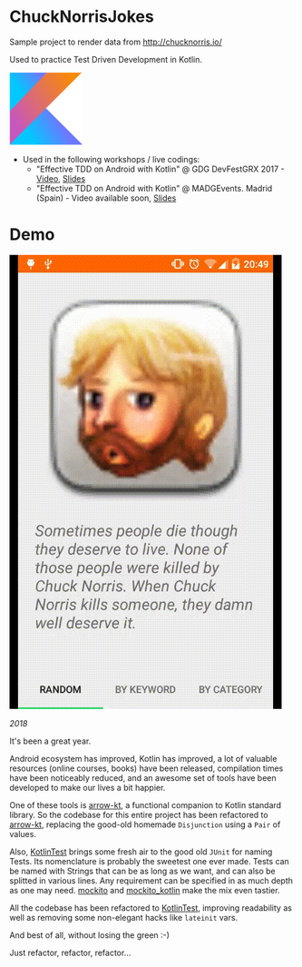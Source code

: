 # ChuckNorrisJokes
Sample project to render data from http://chucknorris.io/ 

Used to practice Test Driven Development in Kotlin. 

![Kotlin][kotlinLogo]

- Used in the following workshops / live codings:
  - "Effective TDD on Android with Kotlin" @ GDG DevFestGRX 2017 - [Video][gdgVideo], [Slides][gdgSlides]
  - "Effective TDD on Android with Kotlin" @ MADGEvents. Madrid (Spain) -  Video available soon, [Slides][madgSlides]

# Demo

![Screenshot][appScreenshot] 

*2018*

It's been a great year. 

Android ecosystem has improved, Kotlin has improved, a lot of valuable resources (online courses, books) have been released, compilation times have been noticeably reduced, and an awesome set of tools have been developed to make our lives a bit happier. 

One of these tools is [arrow-kt](https://github.com/arrow-kt/arrow), a functional companion to Kotlin standard library. So the codebase for this entire project has been refactored to [arrow-kt](https://github.com/arrow-kt/arrow), replacing the good-old homemade `Disjunction` using a `Pair` of values.

Also, [KotlinTest][kotlinTest] brings some fresh air to the good old `JUnit` for naming Tests. Its nomenclature is probably the sweetest one ever made. Tests can be named with Strings that can be as long as we want, and can also be splitted in various lines. Any requirement can be specified in as much depth as one may need.
[mockito][mockito] and [mockito_kotlin][mockitoKotlin] make the mix even tastier.

All the codebase has been refactored to [KotlinTest][kotlinTest], improving readability as well as removing some non-elegant hacks like `lateinit` vars.

And best of all, without losing the green :-)

Just refactor, refactor, refactor...

[appScreenshot]: ./screenshots/app.gif
[gdgVideo]: https://youtu.be/WLM5hw3ndP0
[gdgSlides]: https://github.com/voghDev/ChuckNorrisJokes/tree/master/slides/devfest.pdf
[madgSlides]: https://github.com/voghDev/ChuckNorrisJokes/tree/master/slides/madg.pdf
[kotlinLogo]: ./img/kotlin.png
[kotlinTest]: https://github.com/kotlintest/kotlintest
[mockito]: https://github.com/mockito/mockito
[mockitoKotlin]: https://github.com/nhaarman/mockito-kotlin
